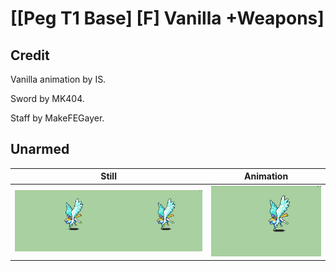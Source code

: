 # [\[Peg T1 Base\] \[F\] Vanilla +Weapons]

## Credit

Vanilla animation by IS.

Sword by MK404.

Staff by MakeFEGayer.
	
## Unarmed

| Still | Animation |
| :---: | :-------: |
| ![Unarmed still](./Unarmed_000.png) | ![Unarmed animation](./Unarmed.gif) |
